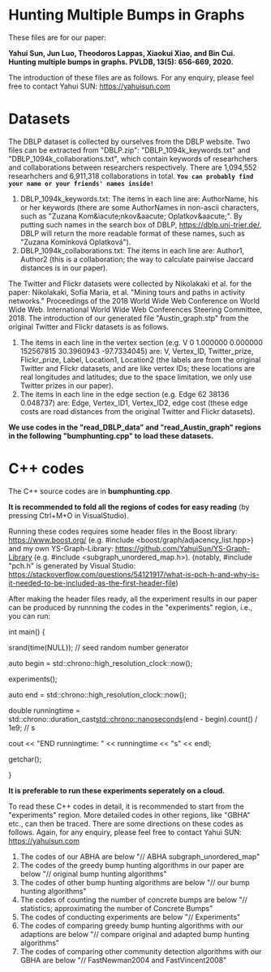 # Hunting Multiple Bumps in Graphs

These files are for our paper: 

<b>Yahui Sun, Jun Luo, Theodoros Lappas, Xiaokui Xiao, and Bin Cui. Hunting multiple bumps in graphs. PVLDB, 13(5): 656-669, 2020.</b>

The introduction of these files are as follows. For any enquiry, please feel free to contact Yahui SUN: https://yahuisun.com 


# Datasets

The DBLP dataset is collected by ourselves from the DBLP website. Two files can be extracted from "DBLP.zip": "DBLP_1094k_keywords.txt" and "DBLP_1094k_collaborations.txt", which contain keywords of researhchers and collaborations between researchers respectively. There are 1,094,552 researhchers and 6,911,318 collaborations in total.  <b>`You can probably find your name or your friends' names inside!`</b>

1) DBLP_1094k_keywords.txt: The items in each line are: AuthorName, his or her keywords (there are some AuthorNames in non-ascii characters, such as "Zuzana Kom\&iacute\;nkov\&aacute; Oplatkov\&aacute;". By putting such names in the search box of DBLP, https://dblp.uni-trier.de/, DBLP will return the more readable format of these names, such as "Zuzana Komínková Oplatková").
2) DBLP_1094k_collaborations.txt: The items in each line are: Author1, Author2 (this is a collaboration; the way to calculate pairwise Jaccard distances is in our paper).

The Twitter and Flickr datasets were collected by Nikolakaki et al. for the paper: Nikolakaki, Sofia Maria, et al. "Mining tours and paths in activity networks." Proceedings of the 2018 World Wide Web Conference on World Wide Web. International World Wide Web Conferences Steering Committee, 2018. The introduction of our generated file "Austin_graph.stp" from the original Twitter and Flickr datasets is as follows.
1) The items in each line in the vertex section (e.g. V 0 1.000000 0.000000 152567815 30.3960943 -97.7334045) are: V, Vertex_ID, Twitter_prize, Flickr_prize, Label, Location1, Location2 (the labels are from the original Twitter and Flickr datasets, and are like vertex IDs; these locations are real longitudes and latitudes; due to the space limitation, we only use Twitter prizes in our paper).
2) The items in each line in the edge section (e.g. Edge 62 38136 0.048737) are: Edge, Vertex_ID1, Vertex_ID2, edge cost (these edge costs are road distances from the original Twitter and Flickr datasets).

<b>We use codes in the "read_DBLP_data" and "read_Austin_graph" regions in the following "bumphunting.cpp" to load these datasets.</b>



# C++ codes 

The C++ source codes are in <b>bumphunting.cpp</b>. 

<b>It is recommended to fold all the regions of codes for easy reading</b> (by pressing Ctrl+M+O in VisualStudio). 

Running these codes requires some header files in the Boost library: https://www.boost.org/ (e.g. #include <boost/graph/adjacency_list.hpp>) and my own YS-Graph-Library: https://github.com/YahuiSun/YS-Graph-Library (e.g. #include <subgraph_unordered_map.h>). (notably, #include "pch.h" is generated by Visual Studio: https://stackoverflow.com/questions/54121917/what-is-pch-h-and-why-is-it-needed-to-be-included-as-the-first-header-file)

After making the header files ready, all the experiment results in our paper can be produced by runnning the codes in the "experiments" region, i.e., you can run:

int main()
{

   srand(time(NULL)); //  seed random number generator   
   
   auto begin = std::chrono::high_resolution_clock::now();
   
   experiments();
   
   auto end = std::chrono::high_resolution_clock::now();
   
   double runningtime = std::chrono::duration_cast<std::chrono::nanoseconds>(end - begin).count() / 1e9; // s
   
   cout << "END    runningtime: " << runningtime << "s" << endl;
   
   getchar();
   

}

<b>It is preferable to run these experiments seperately on a cloud.</b>

To read these C++ codes in detail, it is recommended to start from the "experiments" region. More detailed codes in other regions, like "GBHA" etc., can then be traced. There are some directions on these codes as follows. Again, for any enquiry, please feel free to contact Yahui SUN: https://yahuisun.com 

1) The codes of our ABHA are below "// ABHA subgraph_unordered_map"
2) The codes of the greedy bump hunting algorithms in our paper are below "// original bump hunting algorithms"
3) The codes of other bump hunting algorithms are below "// our bump hunting algorithms"
4) The codes of counting the number of concrete bumps are below "// statistics; approximating the number of Concrete Bumps"
5) The codes of conducting experiments are below "// Experiments"
6) The codes of comparing greedy bump hunting algorithms with our adaptions are below "// compare original and adapted bump hunting algorithms"
7) The codes of comparing other community detection algorithms with our GBHA are below "// FastNewman2004 and FastVincent2008"


